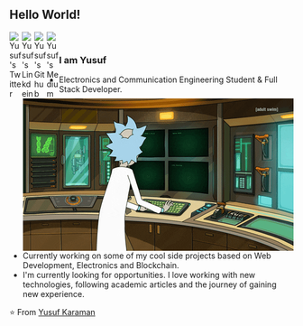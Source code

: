 ## Hello World! 

<a href="https://twitter.com/yusufokaraman">
  <img align="left" alt="Yusuf's Twitter" width="22px" src="https://cdn.jsdelivr.net/npm/simple-icons@v3/icons/twitter.svg" />
</a>
<a href="https://www.linkedin.com/in/yusufokaraman/">
  <img align="left" alt="Yusuf's Linkdein" width="22px" src="https://cdn.jsdelivr.net/npm/simple-icons@v3/icons/linkedin.svg" />
</a>
<a href="https://github.com/yusufokaraman">
  <img align="left" alt="Yusuf's Github" width="22px" src="https://cdn.jsdelivr.net/npm/simple-icons@v3/icons/github.svg" />
</a>

<a href="https://medium.com/@yusufokaraman">
  <img align="left" alt="Yusuf's Medium" width="22px" src="https://cdn.jsdelivr.net/npm/simple-icons@v3/icons/medium.svg" />
</a>

<br />
<img align="right" alt="GIF" src="https://github.com/yusufokaraman/yusufokaraman/blob/main/rick.gif" />

###  I am Yusuf
- Electronics and Communication Engineering Student & Full Stack Developer.
- Currently working on some of my cool side projects based on Web Development, Electronics and Blockchain.
- I'm currently looking for opportunities. I love working with new technologies, following academic articles and the journey of gaining new experience.



⭐️ From [Yusuf Karaman](https://github.com/yusufokaraman)
